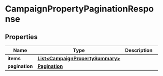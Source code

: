 # CampaignPropertyPaginationResponse

## Properties
Name | Type | Description | Notes
------------ | ------------- | ------------- | -------------
**items** | [**List&lt;CampaignPropertySummary&gt;**](CampaignPropertySummary.md) |  |  [optional]
**pagination** | [**Pagination**](Pagination.md) |  |  [optional]
